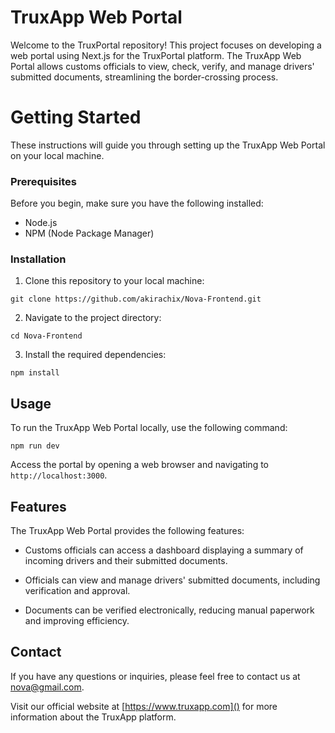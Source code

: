 # TruxApp Web Portal

Welcome to the TruxPortal  repository! This project focuses on developing a web portal using Next.js for the TruxPortal platform. The TruxApp Web Portal allows customs officials to view, check, verify, and manage drivers' submitted documents, streamlining the border-crossing process.



# Getting Started

These instructions will guide you through setting up the TruxApp Web Portal on your local machine.

### Prerequisites

Before you begin, make sure you have the following installed:

- Node.js
- NPM (Node Package Manager)

### Installation

1. Clone this repository to your local machine:
  ```
  git clone https://github.com/akirachix/Nova-Frontend.git
   ```

2. Navigate to the project directory:
  ```
  cd Nova-Frontend
   ```
3. Install the required dependencies:
  ```
  npm install 
   ```
## Usage

To run the TruxApp Web Portal locally, use the following command:
 ```
 npm run dev  
  ```
Access the portal by opening a web browser and navigating to `http://localhost:3000`. 

## Features

The TruxApp Web Portal provides the following features:

-  Customs officials can access a dashboard displaying a summary of incoming drivers and their submitted documents.

- Officials can view and manage drivers' submitted documents, including verification and approval.

-  Documents can be verified electronically, reducing manual paperwork and improving efficiency.



## Contact

If you have any questions or inquiries, please feel free to contact us at nova@gmail.com.

Visit our official website at [https://www.truxapp.com]() for more information about the TruxApp platform.





